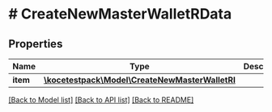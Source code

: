 # # CreateNewMasterWalletRData

## Properties

Name | Type | Description | Notes
------------ | ------------- | ------------- | -------------
**item** | [**\kocetestpack\Model\CreateNewMasterWalletRI**](CreateNewMasterWalletRI.md) |  |

[[Back to Model list]](../../README.md#models) [[Back to API list]](../../README.md#endpoints) [[Back to README]](../../README.md)
